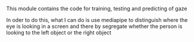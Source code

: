 This module contains the code for training, testing and predicting of gaze

In oder to do this, what I can do is use mediapipe to distinguish where the eye is looking in a screen and there by segregate whether the person is looking to the left object or the right object